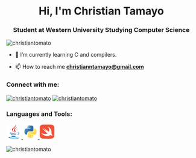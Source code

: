 <h1 align="center">Hi, I'm Christian Tamayo</h1>
<h3 align="center">Student at Western University Studying Computer Science</h3>

<p align="left"> <img src="https://komarev.com/ghpvc/?username=christiantomato&label=Profile%20views&color=0e75b6&style=flat" alt="christiantomato" /> </p>

- 🌱 I’m currently learning C and compilers. 

- 📫 How to reach me **christianntamayo@gmail.com**

<h3 align="left">Connect with me:</h3>
<p align="left">
<a href="https://www.linkedin.com/in/christian-tamayo-090528330/" target="blank"><img align="center" src="https://raw.githubusercontent.com/rahuldkjain/github-profile-readme-generator/master/src/images/icons/Social/linked-in-alt.svg" alt="christiantomato" height="30" width="40" /></a>
<a href="https://www.leetcode.com/christiantomato" target="blank"><img align="center" src="https://raw.githubusercontent.com/rahuldkjain/github-profile-readme-generator/master/src/images/icons/Social/leet-code.svg" alt="christiantomato" height="30" width="40" /></a>
</p>

<h3 align="left">Languages and Tools:</h3>
<p align="left"> <a href="https://www.java.com" target="_blank" rel="noreferrer"> <img src="https://raw.githubusercontent.com/devicons/devicon/master/icons/java/java-original.svg" alt="java" width="40" height="40"/> </a> <a href="https://www.python.org" target="_blank" rel="noreferrer"> <img src="https://raw.githubusercontent.com/devicons/devicon/master/icons/python/python-original.svg" alt="python" width="40" height="40"/> </a> <a href="https://developer.apple.com/swift/" target="_blank" rel="noreferrer"> <img src="https://raw.githubusercontent.com/devicons/devicon/master/icons/swift/swift-original.svg" alt="swift" width="40" height="40"/> </a> </p>

<p><img align="center" src="https://github-readme-stats.vercel.app/api/top-langs?username=christiantomato&show_icons=true&locale=en&layout=compact" alt="christiantomato" /></p>

